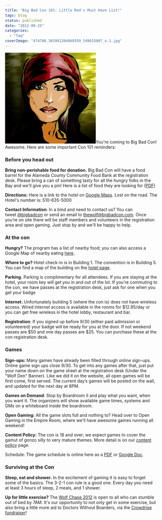 ```yaml
---
title: "Big Bad Con 101: Little Red's Must Have List!"
tags: blog
status: published
date: "2012-09-25"
categories: 
  - "faq"
coverImage: "474788_383991204969359_549615007_o-1.jpg"
---
```


[![](/images/474788_383991204969359_549615007_o-1-300x300.jpg "Little Red")](http://www.bigbadcon.com/wp-content/uploads/2012/09/474788_383991204969359_549615007_o-1.jpg)You're coming to Big Bad Con! Awesome. Here are some important Con 101 reminders:

### Before you head out

**Bring non-perishable food for donation.** Big Bad Con will have a food barrel for the Alameda County Community Food Bank at the registration desk. Please bring a can of something tasty for all the hungry folks in the Bay and we'll give you a pin! Here is a list of food they are looking for ([PDF](http://www.accfb.org/pdfs/food_shopping_list.pdf))

**Directions:** Here is a link to the hotel on [Google Maps](http://maps.google.com/maps?q=Hilton+Oakland+Airport,+1+Hegenberger+Road,+Oakland,+CA+94621&daddr=1+Hegenberger+Road,+Oakland,+CA+94621+%28Hilton+Oakland+Airport%29&hl=en&ll=37.72801,-122.201121&spn=0.011235,0.025771&sll=37.728214,-122.201115&sspn=0.01765,0.032015&gl=us&view=map&geocode=CQ5JsyxwchLfFWqvPwId8Fi3-CEw_bYY-9xkag&t=h&z=16&vpsrc=0). Lost on the road. The Hotel's number is: 510-635-5000

**Contact Information**: In a bind and need to contact us? You can tweet [@bigbadcon](https://twitter.com/bigbadcon) or send an email to thewolf@bigbadcon.com. Once you’re on site there will be staff members and volunteers in the registration area and open gaming. Just stop by and we'll be happy to help.

### At the con

**Hungry?** The program has a list of nearby food; you can also access a Google Map of nearby eating [here](http://maps.google.com/maps/ms?ie=UTF&msa=0&msid=104218137553804756482.00048fc4c035ce545b774).

**Where to go?** Hotel check-in is in Building 1. The convention is in Building 5. You can find a map of the building on the [hotel page](http://www.bigbadcon.com/?page_id=192 "Hotel").

**Parking.** Parking is complimentary for all attendees. If you are staying at the hotel, your room key will get you in and out of the lot. If you're commuting to the con, we have passes at the registration desk, just ask for one when you get your badge

**Internet.** Unfortunately building 5 (where the con is) does not have wireless access. Wired internet access is available in the rooms for $12.95/day or you can get free wireless in the hotel lobby, restaurant and bar.

**Registration**: If you signed up before 9/30 (either paid admission or volunteered) your badge will be ready for you at the door. If not weekend passes are $50 and one day passes are $25. You can purchase these at the con registration desk.

### Games

**Sign-ups:** Many games have already been filled through online sign-ups. Online game sign ups close 9/30. To get into any games after that, just put your name down on the game sheet at the registration desk (Under the "Wolf Den" Banner). Like we did it on the website, all open games will be first come, first served. The current day’s games will be posted on the wall, and updated for the next day at 8PM.

**Games on Demand**: Stop by Boardroom II and play what you want, when you want it. The organizers will show available game times, systems and GMs on a whiteboard inside the boardroom.

**Open Gaming:** All the game slots full and nothing to? Head over to Open Gaming in the Empire Room, where we'll have awesome games running all weekend!

**Content Policy:** The con is 18 and over; we expect games to cover the gamut of gonzo silly to very mature themes. More detail is on our [content policy](http://www.bigbadcon.com/?p=294 "Big Bad Con Content Standards") page.

Schedule: The game schedule is online here as a [PDF](http://www.bigbadcon.com/wp-content/uploads/2011/09/BBC_schedule2.pdf) or [Google Doc](https://docs.google.com/spreadsheet/ccc?key=0AqNVQlE61iI2dGdkc29ZVFR3S3RMTzFRU1V4LW9tT2c&hl=en_US#gid=6).

### Surviving at the Con

**Sleep, eat and shower.** In the excitement of gaming it is easy to forget some of the basics. The 3-2-1 con rule is a good one. Every day you need at least 3 hours of sleep, 2 meals, and 1 shower.

**Up for little exercise?** The [Wolf Chase 2012](http://www.bigbadcon.com/events/wolf-chase-2012/) is open to all who can stumble out of bed by 7AM. It's our opportunity to not only get in some exercise, but also bring a little more aid to Doctors Without Boarders, via the [Crowdrise fundraiser](http://www.crowdrise.com/RunFromTheWolf)!
